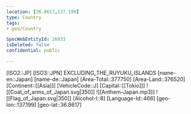 ```yaml
---
location: [36.8617,137.199]
type: Country
tags:
- geo/Country

SpocWebEntityId: 26933
isDeleted: false
confidential: public

---
```

[ISO2::JP]
[ISO3::JPN]
EXCLUDING_THE_RUYUKU_ISLANDS
[name-en::Japan]
[name-de::Japan]
[Area-Total::377750]
[Area-Land::376520]
[Continent::[[Asia]]]
[VehicleCode::J]
[Capital::[[Tokio]]]
![[Coat_of_arms_of_Japan.svg|350]]
![[Anthem-Japan.mp3]]
![[Flag_of_Japan.svg|350]]
[Alcohol-l::8]
[Language-Id::466]
[geo-lon::137.199]
[geo-lat::36.8617]

